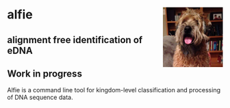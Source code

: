 # alfie <img src="data/alfie.jpeg" height="140" align="right" alt="Alfie"/>

## alignment free identification of eDNA

## Work in progress

Alfie is a command line tool for kingdom-level classification and processing of DNA sequence data.

